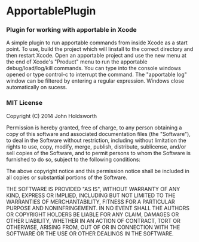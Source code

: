 # ApportablePlugin

### Plugin for working with apportable in Xcode

A simple plugin to run apportable commands from inside Xcode as a start point. To use, build the project 
which will linstall to the correct directory and then restart Xcode. Open an apportable project and use 
the new menu at the end of Xcode's "Product" menu to run the apportable debug/load/log/kill commands. 
You can type into the console windows opened or type control-c to interrupt the command. The "apportable 
log" window can be filtered by entering a regular expression. Windows close automatically on sucess.

### MIT License

Copyright (C) 2014 John Holdsworth

Permission is hereby granted, free of charge, to any person obtaining a copy of this software and associated 
documentation files (the "Software"), to deal in the Software without restriction, including without limitation 
the rights to use, copy, modify, merge, publish, distribute, sublicense, and/or sell copies of the Software, 
and to permit persons to whom the Software is furnished to do so, subject to the following conditions:

The above copyright notice and this permission notice shall be included in all copies or substantial 
portions of the Software.

THE SOFTWARE IS PROVIDED "AS IS", WITHOUT WARRANTY OF ANY KIND, EXPRESS OR IMPLIED, INCLUDING BUT NOT 
LIMITED TO THE WARRANTIES OF MERCHANTABILITY, FITNESS FOR A PARTICULAR PURPOSE AND NONINFRINGEMENT. 
IN NO EVENT SHALL THE AUTHORS OR COPYRIGHT HOLDERS BE LIABLE FOR ANY CLAIM, DAMAGES OR OTHER LIABILITY, 
WHETHER IN AN ACTION OF CONTRACT, TORT OR OTHERWISE, ARISING FROM, OUT OF OR IN CONNECTION WITH THE 
SOFTWARE OR THE USE OR OTHER DEALINGS IN THE SOFTWARE.
